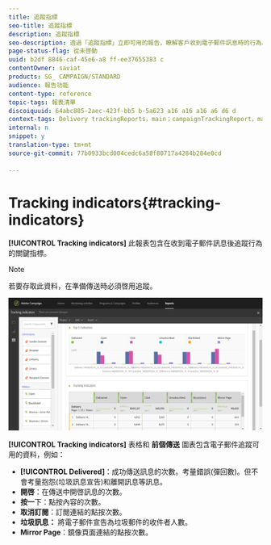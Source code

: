 ```yaml
---
title: 追蹤指標
seo-title: 追蹤指標
description: 追蹤指標
seo-description: 透過「追蹤指標」立即可用的報告，瞭解客戶收到電子郵件訊息時的行為。
page-status-flag: 從未啓動
uuid: b2df 8846-caf-45e6-a8 ff-ee37655383 c
contentOwner: saviat
products: SG_ CAMPAIGN/STANDARD
audience: 報告功能
content-type: reference
topic-tags: 報表清單
discoiquuid: 64abc885-2aec-423f-bb5 b-5a623 a16 a16 a16 a6 d6 d
context-tags: Delivery trackingReports，main；campaignTrackingReport，main；ProgramTrackingReport，主要
internal: n
snippet: y
translation-type: tm+mt
source-git-commit: 77b0933bcd004cedc6a58f80717a4284b284e0cd

---
```



# Tracking indicators{#tracking-indicators}

**[!UICONTROL Tracking indicators]** 此報表包含在收到電子郵件訊息後追蹤行為的關鍵指標。

>[!NOTE]
>
>若要存取此資料，在準備傳送時必須啓用追蹤。

![](assets/delivery_reports_2.png)

**[!UICONTROL Tracking indicators]** 表格和 **前個傳送** 圖表包含電子郵件追蹤可用的資料，例如：

* **[!UICONTROL Delivered]**：成功傳送訊息的次數。考量錯誤(彈回數)。但不會考量抱怨(垃圾訊息宣告)和離開訊息等訊息。
* **開啓**：在傳送中開啓訊息的次數。
* **按一**&#x200B;下：點按內容的次數。
* **取消訂閱**：訂閱連結的點按次數。
* **垃圾訊息：** 將電子郵件宣告為垃圾郵件的收件者人數。
* **Mirror Page**：鏡像頁面連結的點按次數。

